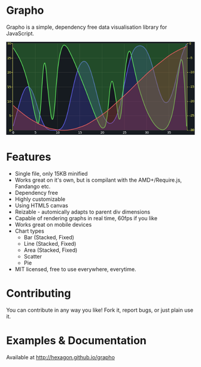 Grapho
======

Grapho is a simple, dependency free data visualisation library for JavaScript.

![Grapho real time example](example.png)

Features
======
  * Single file, only 15KB minified
  * Works great on it's own, but is compilant with the AMD+/Require.js, Fandango etc.
  * Dependency free
  * Highly customizable
  * Using HTML5 canvas
  * Reizable - automically adapts to parent div dimensions
  * Capable of rendering graphs in real time, 60fps if you like
  * Works great on mobile devices
  * Chart types
    * Bar (Stacked, Fixed)
    * Line (Stacked, Fixed)
    * Area (Stacked, Fixed)
    * Scatter
    * Pie
  * MIT licensed, free to use everywhere, everytime.

Contributing
======
You can contribute in any way you like! Fork it, report bugs, or just plain use it.

Examples & Documentation
======
Available at http://hexagon.github.io/grapho
